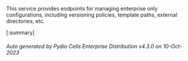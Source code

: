 






This service provides endpoints for managing enterprise only configurations, including versioning policies, template paths, external directories, etc.

[:summary]

###### Auto generated by Pydio Cells Enterprise Distribution v4.3.0 on 10-Oct-2023
